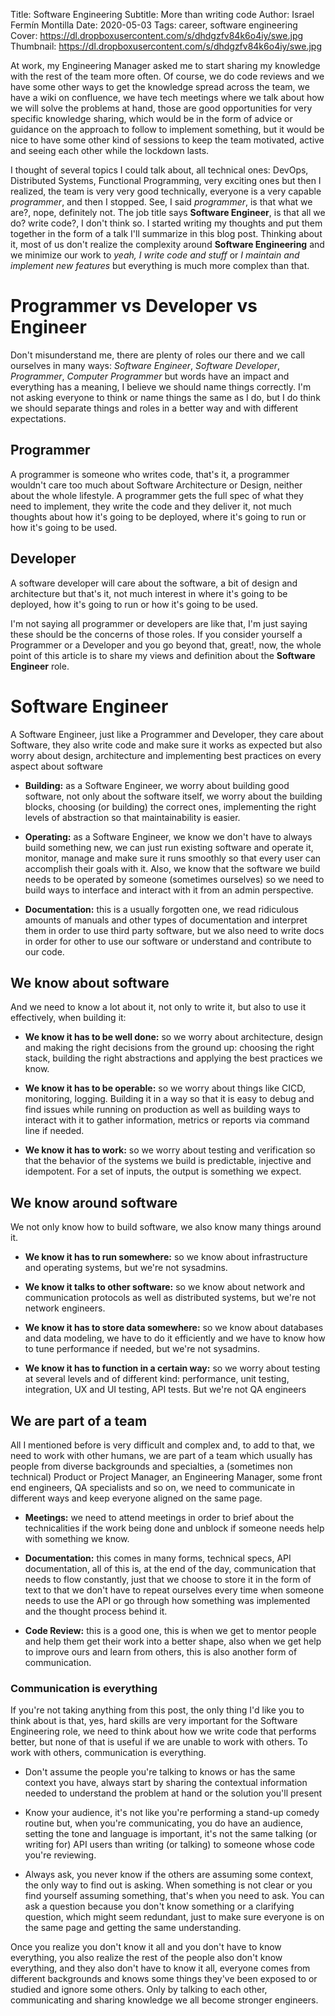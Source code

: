 Title: Software Engineering
Subtitle: More than writing code
Author: Israel Fermín Montilla
Date: 2020-05-03
Tags: career, software engineering
Cover: https://dl.dropboxusercontent.com/s/dhdgzfv84k6o4iy/swe.jpg
Thumbnail: https://dl.dropboxusercontent.com/s/dhdgzfv84k6o4iy/swe.jpg



At work, my Engineering Manager asked me to start sharing my knowledge
with the rest of the team more often. Of course, we do code reviews and
we have some other ways to get the knowledge spread across the team, we have
a wiki on confluence, we have tech meetings where we talk about how we will
solve the problems at hand, those are good opportunities for very specific
knowledge sharing, which would be in the form of advice or guidance on the
approach to follow to implement something, but it would be nice to have
some other kind of sessions to keep the team motivated, active and seeing
each other while the lockdown lasts.

I thought of several topics I could talk about, all technical ones:
DevOps, Distributed Systems, Functional Programming, very exciting ones
but then I realized, the team is very very good technically, everyone is
a very capable *programmer*, and then I stopped. See, I said *programmer*,
is that what we are?, nope, definitely not. The job title says **Software
Engineer**, is that all we do? write code?, I don't think so. I started writing
my thoughts and put them together in the form of a talk I'll summarize in this blog
post. Thinking about it, most of us don't realize the complexity around
**Software Engineering** and we minimize our work to *yeah, I write code and
stuff* or *I maintain and implement new features* but everything is much more
complex than that.

# Programmer vs Developer vs Engineer
Don't misunderstand me, there are plenty of roles our there and we call ourselves
in many ways: *Software Engineer*, *Software Developer*, *Programmer*, *Computer
Programmer* but words have an impact and everything has a meaning, I believe
we should name things correctly. I'm not asking everyone to think or name things the same
as I do, but I do think we should separate things and roles in a better way and with
different expectations.

## Programmer
A programmer is someone who writes code, that's it, a programmer wouldn't care
too much about Software Architecture or Design, neither about the whole lifestyle.
A programmer gets the full spec of what they need to implement, they write the code
and they deliver it, not much thoughts about how it's going to be deployed, where it's
going to run or how it's going to be used.

## Developer
A software developer will care about the software, a bit of design and architecture
but that's it, not much interest in where it's going to be deployed, how it's going to
run or how it's going to be used.

I'm not saying all programmer or developers are like that, I'm just saying these should be
the concerns of those roles. If you consider yourself a Programmer or a Developer and you go
beyond that, great!, now, the whole point of this article is to share my views and definition
about the **Software Engineer** role.

# Software Engineer
A Software Engineer, just like a Programmer and Developer, they care about Software,
they also write code and make sure it works as expected but also worry about design,
architecture and implementing best practices on every aspect about software

* **Building:** as a Software Engineer, we worry about building good software, not only
about the software itself, we worry about the building blocks, choosing (or building) the 
correct ones, implementing the right levels of abstraction so that maintainability is
easier.

* **Operating:** as a Software Engineer, we know we don't have to always build something
new, we can just run existing software and operate it, monitor, manage and make sure
it runs smoothly so that every user can accomplish their goals with it. Also, we know that
the software we build needs to be operated by someone (sometimes ourselves) so we need to build
ways to interface and interact with it from an admin perspective.

* **Documentation:** this is a usually forgotten one, we read ridiculous amounts of manuals and
other types of documentation and interpret them in order to use third party software, but we also
need to write docs in order for other to use our software or understand and contribute to our code.

## We know about software
And we need to know a lot about it, not only to write it, but also to use it effectively, when building
it:

* **We know it has to be well done:** so we worry about architecture, design and making the right decisions
from the ground up: choosing the right stack, building the right abstractions and applying the best
practices we know.

* **We know it has to be operable:** so we worry about things like CICD, monitoring, logging. Building it
in a way so that it is easy to debug and find issues while running on production as well as building ways
to interact with it to gather information, metrics or reports via command line if needed.

* **We know it has to work:** so we worry about testing and verification so that the behavior of the systems
we build is predictable, injective and idempotent. For a set of inputs, the output is something we expect.


## We know around software
We not only know how to build software, we also know many things around it.

* **We know it has to run somewhere:** so we know about infrastructure and operating systems, but we're not
sysadmins.

* **We know it talks to other software:** so we know about network and communication protocols as well as
distributed systems, but we're not network engineers.

* **We know it has to store data somewhere:** so we know about databases and data modeling, we have to do it
efficiently and we have to know how to tune performance if needed, but we're not sysadmins.

* **We know it has to function in a certain way:** so we worry about testing at several levels and of different kind:
performance, unit testing, integration, UX and UI testing, API tests. But we're not QA engineers


## We are part of a team
All I mentioned before is very difficult and complex and, to add to that, we need to work with other humans,
we are part of a team which usually has people from diverse backgrounds and specialties, a (sometimes non technical)
Product or Project Manager, an Engineering Manager, some front end engineers, QA specialists and so on, we need to
communicate in different ways and keep everyone aligned on the same page.

* **Meetings:** we need to attend meetings in order to brief about the technicalities if the work being done
and unblock if someone needs help with something we know.

* **Documentation:** this comes in many forms, technical specs, API documentation, all of this is, at the end of the day,
communication that needs to flow constantly, just that we choose to store it in the form of text to that we don't have
to repeat ourselves every time when someone needs to use the API or go through how something was implemented and the thought
process behind it.

* **Code Review:** this is a good one, this is when we get to mentor people and help them get their work into a better shape,
also when we get help to improve ours and learn from others, this is also another form of communication.


### Communication is everything
If you're not taking anything from this post, the only thing I'd like you to think about is that, yes, hard skills are very important
for the Software Engineering role, we need to think about how we write code that performs better, but none of that is useful if we are unable
to work with others. To work with others, communication is everything.

* Don't assume the people you're talking to knows or has the same context you have, always start by sharing the contextual information
needed to understand the problem at hand or the solution you'll present

* Know your audience, it's not like you're performing a stand-up comedy routine but, when you're communicating, you do have an audience,
setting the tone and language is important, it's not the same talking (or writing for) API users than writing (or talking) to someone
whose code you're reviewing.

* Always ask, you never know if the others are assuming some context, the only way to find out is asking. When something is not clear
or you find yourself assuming something, that's when you need to ask. You can ask a question because you don't know something or a
clarifying question, which might seem redundant, just to make sure everyone is on the same page and getting the same understanding.

Once you realize you don't know it all and you don't have to know everything, you also realize the rest of the people
also don't know everything, and they also don't have to know it all, everyone comes from different backgrounds and knows some things
they've been exposed to or studied and ignore some others. Only by talking to each other, communicating and sharing knowledge we all
become stronger engineers.


